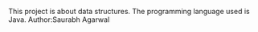 This project is about data structures.
The programming language used is Java.
Author:Saurabh Agarwal